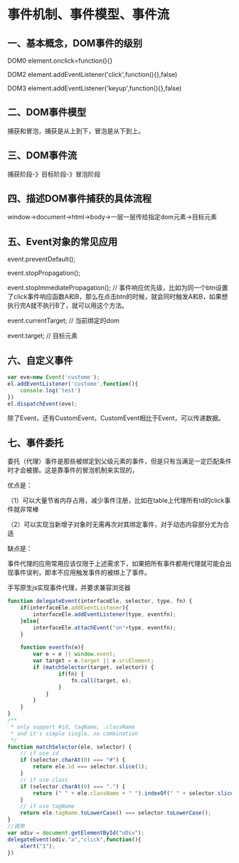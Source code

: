 # 事件机制、事件模型、事件流
## 一、基本概念，DOM事件的级别
DOM0   element.onclick=function(){}

DOM2   element.addEventListener('click',function(){},false)

DOM3   element.addEventListener('keyup',function(){},false)
## 二、DOM事件模型
捕获和冒泡，捕获是从上到下，冒泡是从下到上。
## 三、DOM事件流
捕获阶段-》目标阶段-》冒泡阶段
## 四、描述DOM事件捕获的具体流程
window->document->html->body->一层一层传给指定dom元素->目标元素
## 五、Event对象的常见应用
event.preventDefault();

event.stopPropagation();

event.stopImmediatePropagation(); // 事件响应优先级，比如为同一个btn设置了click事件响应函数A和B，那么在点击btn的时候，就会同时触发A和B，如果想执行完A就不执行B了，就可以用这个方法。

event.currentTarget; // 当前绑定的dom

event.target; // 目标元素

## 六、自定义事件
```js
var eve=new Event('custome');
el.addEventListener('custome',function(){
    console.log('test')
})
el.dispatchEvent(eve);
```
除了Event，还有CustomEvent，CustomEvent相比于Event，可以传递数据。
## 七、事件委托
委托（代理）事件是那些被绑定到父级元素的事件，但是只有当满足一定匹配条件时才会被挪。这是靠事件的冒泡机制来实现的，

优点是：

（1）可以大量节省内存占用，减少事件注册，比如在table上代理所有td的click事件就非常棒 

（2）可以实现当新增子对象时无需再次对其绑定事件，对于动态内容部分尤为合适

缺点是：

事件代理的应用常用应该仅限于上述需求下，如果把所有事件都用代理就可能会出现事件误判，即本不应用触发事件的被绑上了事件。

手写原生js实现事件代理，并要求兼容浏览器
```js
function delegateEvent(interfaceEle, selector, type, fn) {
    if(interfaceEle.addEventListener){
        interfaceEle.addEventListener(type, eventfn);
    }else{
        interfaceEle.attachEvent("on"+type, eventfn);
    }
      
    function eventfn(e){
        var e = e || window.event;   
        var target = e.target || e.srcElement;
        if (matchSelector(target, selector)) {
                if(fn) {
                    fn.call(target, e);
                }
            }
        }
    }
}
/**
 * only support #id, tagName, .className
 * and it's simple single, no combination
 */
function matchSelector(ele, selector) {
    // if use id
    if (selector.charAt(0) === "#") {
        return ele.id === selector.slice(1);
    }
    // if use class
    if (selector.charAt(0) === ".") {
        return (" " + ele.className + " ").indexOf(" " + selector.slice(1) + " ") != -1;
    }
    // if use tagName
    return ele.tagName.toLowerCase() === selector.toLowerCase();
}
//调用
var odiv = document.getElementById("oDiv");
delegateEvent(odiv,"a","click",function(){
    alert("1");
})
```